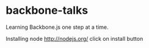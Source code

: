 backbone-talks
==============

Learning Backbone.js one step at a time.

Installing node
http://nodejs.org/
click on install button
